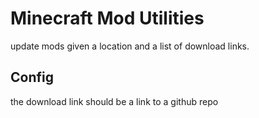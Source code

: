 # Minecraft Mod Utilities
update mods given a location and a list of download links.

## Config
the download link should be a link to a github repo